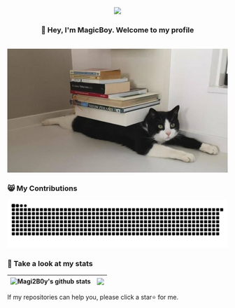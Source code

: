 <div align="center">
  <img src="http s://user-images.githubusercontent.com/5679180/79618120-0daffb80-80be-11ea-819e-d2b0fa904d07.gif" width="27px">
  
  ### 👋 Hey, I'm MagicBoy. Welcome to my profile
  <br>
  
  <img src="https://github.com/Magi2B0y/Magi2B0y/blob/main/attachments/cat.png">
</div>


### 😸 My Contributions

<div align="center">
<img src="https://raw.githubusercontent.com/Magi2B0y/Magi2B0y/main/assets/github-contribution-grid-snake.svg" />
<br>
</div>

### 🍉 Take a look at my stats

<div align="center" width="100%">
 
| <a> <img height="180em" align="center" src="https://github-readme-stats.vercel.app/api?username=Magi2B0y&show_icons=true&include_all_commits=true&theme=buefy&hide_border=true" alt="Magi2B0y's github stats" /> </a> | <a> <img height="180em" align="center" src="https://github-readme-stats.vercel.app/api/top-langs/?username=Magi2B0y&layout=compact&theme=buefy&hide_border=true" /> </a> | 
| ------------- | ------------- |
</div>

If my repositories can help you, please click a star⭐ for me. 